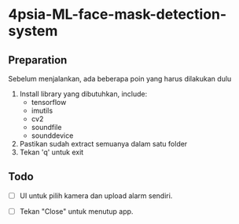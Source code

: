 # 4psia-ML-face-mask-detection-system

## Preparation
Sebelum menjalankan, ada beberapa poin yang harus dilakukan dulu
1. Install library yang dibutuhkan, include:
   - tensorflow
   - imutils
   - cv2
   - soundfile
   - sounddevice 
2. Pastikan sudah extract semuanya dalam satu folder 
3. Tekan 'q' untuk exit


## Todo 
- [ ] UI untuk pilih kamera dan upload alarm sendiri.
- [ ] Tekan "Close" untuk menutup app.
 
 
